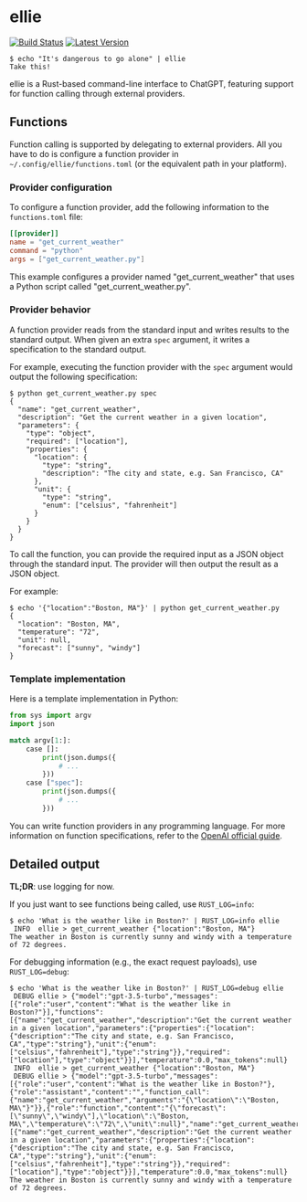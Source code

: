 # ellie

[![Build Status]][actions]
[![Latest Version]][crates.io]

<!-- [![Documentation]][docs.rs] -->

```console
$ echo "It's dangerous to go alone" | ellie
Take this!
```

ellie is a Rust-based command-line interface to ChatGPT,
featuring support for function calling through external providers.

## Functions

Function calling is supported by delegating to external providers.
All you have to do is configure a function provider in `~/.config/ellie/functions.toml` (or the equivalent path in your platform).

### Provider configuration

To configure a function provider,
add the following information to the `functions.toml` file:

```toml
[[provider]]
name = "get_current_weather"
command = "python"
args = ["get_current_weather.py"]
```

This example configures a provider named "get_current_weather" that uses a Python script called "get_current_weather.py".

### Provider behavior

A function provider reads from the standard input and
writes results to the standard output.
When given an extra `spec` argument,
it writes a specification to the standard output.

For example,
executing the function provider with the `spec` argument would output the following specification:

```console
$ python get_current_weather.py spec
{
  "name": "get_current_weather",
  "description": "Get the current weather in a given location",
  "parameters": {
    "type": "object",
    "required": ["location"],
    "properties": {
      "location": {
        "type": "string",
        "description": "The city and state, e.g. San Francisco, CA"
      },
      "unit": {
        "type": "string",
        "enum": ["celsius", "fahrenheit"]
      }
    }
  }
}
```

To call the function,
you can provide the required input as a JSON object through the standard input.
The provider will then output the result as a JSON object.

For example:

```console
$ echo '{"location":"Boston, MA"}' | python get_current_weather.py
{
  "location": "Boston, MA",
  "temperature": "72",
  "unit": null,
  "forecast": ["sunny", "windy"]
}
```

### Template implementation

Here is a template implementation in Python:

```python
from sys import argv
import json

match argv[1:]:
    case []:
        print(json.dumps({
            # ...
        }))
    case ["spec"]:
        print(json.dumps({
            # ...
        }))
```

You can write function providers in any programming language.
For more information on function specifications,
refer to the [OpenAI official guide](https://platform.openai.com/docs/guides/gpt/function-calling).

## Detailed output

**TL;DR**: use logging for now.

If you just want to see functions being called,
use `RUST_LOG=info`:

```console
$ echo 'What is the weather like in Boston?' | RUST_LOG=info ellie
 INFO  ellie > get_current_weather {"location":"Boston, MA"}
The weather in Boston is currently sunny and windy with a temperature of 72 degrees.
```

For debugging information (e.g.,
the exact request payloads),
use `RUST_LOG=debug`:

```console
$ echo 'What is the weather like in Boston?' | RUST_LOG=debug ellie
 DEBUG ellie > {"model":"gpt-3.5-turbo","messages":[{"role":"user","content":"What is the weather like in Boston?"}],"functions":[{"name":"get_current_weather","description":"Get the current weather in a given location","parameters":{"properties":{"location":{"description":"The city and state, e.g. San Francisco, CA","type":"string"},"unit":{"enum":["celsius","fahrenheit"],"type":"string"}},"required":["location"],"type":"object"}}],"temperature":0.0,"max_tokens":null}
 INFO  ellie > get_current_weather {"location":"Boston, MA"}
 DEBUG ellie > {"model":"gpt-3.5-turbo","messages":[{"role":"user","content":"What is the weather like in Boston?"},{"role":"assistant","content":"","function_call":{"name":"get_current_weather","arguments":"{\"location\":\"Boston, MA\"}"}},{"role":"function","content":"{\"forecast\":[\"sunny\",\"windy\"],\"location\":\"Boston, MA\",\"temperature\":\"72\",\"unit\":null}","name":"get_current_weather"}],"functions":[{"name":"get_current_weather","description":"Get the current weather in a given location","parameters":{"properties":{"location":{"description":"The city and state, e.g. San Francisco, CA","type":"string"},"unit":{"enum":["celsius","fahrenheit"],"type":"string"}},"required":["location"],"type":"object"}}],"temperature":0.0,"max_tokens":null}
The weather in Boston is currently sunny and windy with a temperature of 72 degrees.
```

[actions]: https://github.com/schneiderfelipe/ellie/actions/workflows/rust.yml
[build status]: https://github.com/schneiderfelipe/ellie/actions/workflows/rust.yml/badge.svg
[crates.io]: https://crates.io/crates/ellie
[docs.rs]: https://docs.rs/ellie
[documentation]: https://img.shields.io/docsrs/ellie
[latest version]: https://img.shields.io/crates/v/ellie.svg
